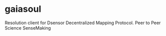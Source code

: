 # gaiasoul
Resolution client for Dsensor Decentralized Mapping Protocol.  Peer to Peer Science SenseMaking
